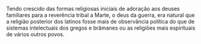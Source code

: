 ﻿Tendo crescido das formas religiosas iniciais de adoração aos deuses familiares para a reverência tribal a Marte, o deus da guerra, era natural que a religião posterior dos latinos fosse mais de observância política do que de sistemas intelectuais dos gregos e brâmanes ou as religiões mais espirituais de vários outros povos.
